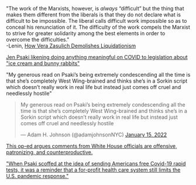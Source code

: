 "The work of the Marxists, however, is _always_ “difficult” but the thing that makes them different from the liberals is that they do not declare what is difficult to be impossible. The liberal calls difficult work impossible so as to conceal his renunciation of it. The difficulty of the work compels the Marxist to strive for greater solidarity among the best elements in order to overcome the difficulties."  
-Lenin, [How Vera Zasulich Demolishes Liquidationism](https://www.marxists.org/archive/lenin/works/1913/sep/30.htm)

[Jen Psaki likening doing anything meaningful on COVID to legislation about "ice cream and bunny rabbits"](https://twitter.com/ArmyBarber/status/1609036617041182720?s=20)

"My generous read on Psaki’s being extremely condescending all the time is that she’s completely West Wing-brained and thinks she’s in a Sorkin script which doesn’t really work in real life but instead just comes off cruel and needlessly hostile"

<blockquote class="twitter-tweet"><p lang="en" dir="ltr">My generous read on Psaki’s being extremely condescending all the time is that she’s completely West Wing-brained and thinks she’s in a Sorkin script which doesn’t really work in real life but instead just comes off cruel and needlessly hostile</p>&mdash; Adam H. Johnson (@adamjohnsonNYC) <a href="https://twitter.com/adamjohnsonNYC/status/1482143656719130625?ref_src=twsrc%5Etfw">January 15, 2022</a></blockquote> <script async src="https://platform.twitter.com/widgets.js" charset="utf-8"></script>

[This op-ed argues comments from White House officials are offensive, patronizing, and counterproductive.](https://www.teenvogue.com/story/biden-white-house-comments-oped)

["When Psaki scoffed at the idea of sending Americans free Covid-19 rapid tests, it was a reminder that a for-profit health care system still limits the U.S. pandemic response."](https://theintercept.com/2021/12/07/jen-psaki-cant-explain-americans-dont-get-free-home-covid-tests/)